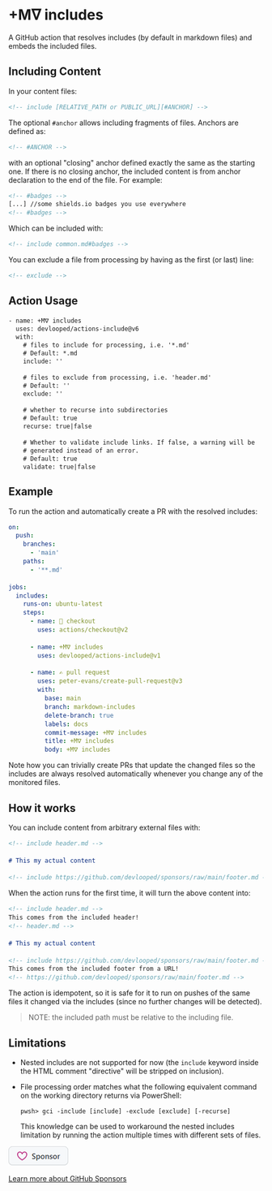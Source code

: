 # +Mᐁ includes

A GitHub action that resolves includes (by default in markdown files) and 
embeds the included files.

## Including Content

In your content files:

```html
<!-- include [RELATIVE_PATH or PUBLIC_URL][#ANCHOR] -->
```

The optional `#anchor` allows including fragments of files. Anchors are 
defined as:

```html
<!-- #ANCHOR -->
```

with an optional "closing" anchor defined exactly the same as the starting one.
If there is no closing anchor, the included content is from anchor declaration
to the end of the file. For example:

```html
<!-- #badges -->
[...] //some shields.io badges you use everywhere
<!-- #badges -->
```

Which can be included with:

```html
<!-- include common.md#badges -->
```

You can exclude a file from processing by having as the first (or last) line:

```html
<!-- exclude -->
```

## Action Usage

```
- name: +Mᐁ includes
  uses: devlooped/actions-include@v6
  with:
    # files to include for processing, i.e. '*.md'
    # Default: *.md
    include: ''

    # files to exclude from processing, i.e. 'header.md'
    # Default: ''
    exclude: ''

    # whether to recurse into subdirectories
    # Default: true
    recurse: true|false

    # Whether to validate include links. If false, a warning will be 
    # generated instead of an error.
    # Default: true
    validate: true|false
```

## Example

To run the action and automatically create a PR with the resolved includes:

```yml
on: 
  push:
    branches:
      - 'main'
    paths:
      - '**.md'    

jobs:
  includes:
    runs-on: ubuntu-latest
    steps:
      - name: 🤘 checkout
        uses: actions/checkout@v2

      - name: +Mᐁ includes
        uses: devlooped/actions-include@v1

      - name: ✍ pull request
        uses: peter-evans/create-pull-request@v3
        with:
          base: main
          branch: markdown-includes
          delete-branch: true
          labels: docs
          commit-message: +Mᐁ includes
          title: +Mᐁ includes
          body: +Mᐁ includes
```

Note how you can trivially create PRs that update the changed 
files so the includes are always resolved automatically whenever 
you change any of the monitored files. 

## How it works

You can include content from arbitrary external files with:

```Markdown
<!-- include header.md -->

# This my actual content

<!-- include https://github.com/devlooped/sponsors/raw/main/footer.md -->
```

When the action runs for the first time, it will turn the 
above content into:

```Markdown
<!-- include header.md -->
This comes from the included header!
<!-- header.md -->

# This my actual content

<!-- include https://github.com/devlooped/sponsors/raw/main/footer.md -->
This comes from the included footer from a URL!
<!-- https://github.com/devlooped/sponsors/raw/main/footer.md -->
```

The action is idempotent, so it is safe for it to run on pushes of the 
same files it changed via the includes (since no further changes will 
be detected).

> NOTE: the included path must be relative to the including file. 

## Limitations

* Nested includes are not supported for now (the `include` keyword inside the HTML 
  comment "directive" will be stripped on inclusion).
* File processing order matches what the following equivalent command on the 
  working directory returns via PowerShell:
  
  ```
  pwsh> gci -include [include] -exclude [exclude] [-recurse]
  ```

  This knowledge can be used to workaround the nested includes limitation by 
  running the action multiple times with different sets of files.


[![Sponsor this project](https://raw.githubusercontent.com/devlooped/sponsors/main/sponsor.png "Sponsor this project")](https://github.com/sponsors/devlooped)
&nbsp;

[Learn more about GitHub Sponsors](https://github.com/sponsors)